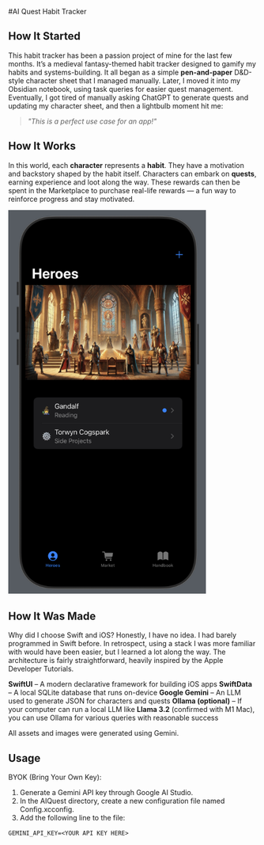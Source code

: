 #AI Quest Habit Tracker
## How It Started
This habit tracker has been a passion project of mine for the last few months. It’s a medieval fantasy-themed habit tracker designed to gamify my habits and systems-building.
It all began as a simple **pen-and-paper** D&D-style character sheet that I managed manually. Later, I moved it into my Obsidian notebook, using task queries for easier quest management. Eventually, I got tired of manually asking ChatGPT to generate quests and updating my character sheet, and then a lightbulb moment hit me:
> *"This is a perfect use case for an app!"*

## How It Works
In this world, each **character** represents a **habit**. They have a motivation and backstory shaped by the habit itself.
Characters can embark on **quests**, earning experience and loot along the way. These rewards can then be spent in the Marketplace to purchase real-life rewards — a fun way to reinforce progress and stay motivated.

<img src="./AIQuest/Resource/ai-quest-homescreen.png" alt="drawing" width="400"/>

## How It Was Made
Why did I choose Swift and iOS? Honestly, I have no idea. I had barely programmed in Swift before. In retrospect, using a stack I was more familiar with would have been easier, but I learned a lot along the way.
The architecture is fairly straightforward, heavily inspired by the Apple Developer Tutorials.

**SwiftUI** – A modern declarative framework for building iOS apps
**SwiftData** – A local SQLite database that runs on-device
**Google Gemini** – An LLM used to generate JSON for characters and quests
**Ollama (optional)** – If your computer can run a local LLM like **Llama 3.2** (confirmed with M1 Mac), you can use Ollama for various queries with reasonable success

All assets and images were generated using Gemini.

## Usage
BYOK (Bring Your Own Key):
1. Generate a Gemini API key through Google AI Studio.
2. In the AIQuest directory, create a new configuration file named Config.xcconfig.
3. Add the following line to the file:
```xcconfig
GEMINI_API_KEY=<YOUR API KEY HERE>
```

